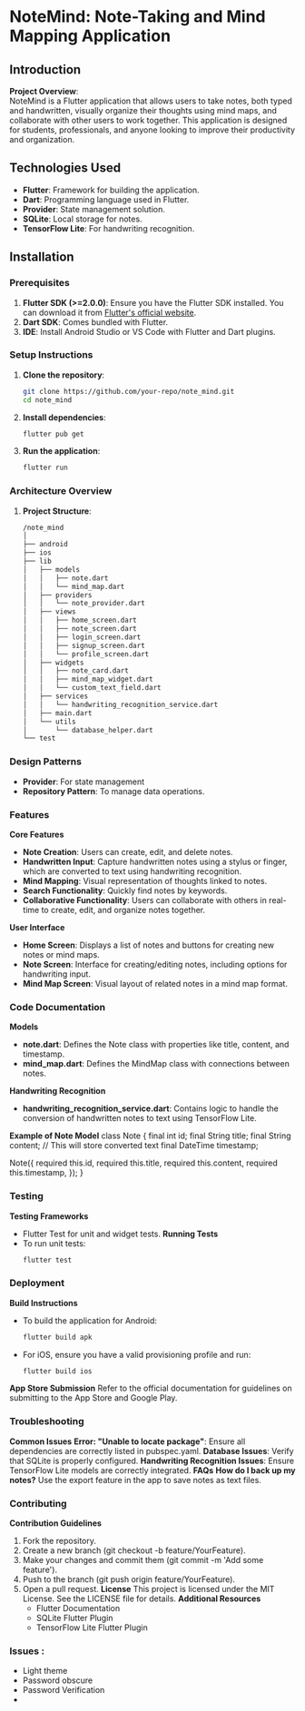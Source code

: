 # NoteMind: Note-Taking and Mind Mapping Application

## Introduction

**Project Overview**:  
NoteMind is a Flutter application that allows users to take notes, both typed and handwritten, visually organize their thoughts using mind maps, and collaborate with other users to work together. This application is designed for students, professionals, and anyone looking to improve their productivity and organization.

## Technologies Used

- **Flutter**: Framework for building the application.
- **Dart**: Programming language used in Flutter.
- **Provider**: State management solution.
- **SQLite**: Local storage for notes.
- **TensorFlow Lite**: For handwriting recognition.

## Installation

### Prerequisites

1. **Flutter SDK (>=2.0.0)**: Ensure you have the Flutter SDK installed. You can download it from [Flutter's official website](https://flutter.dev/docs/get-started/install).
2. **Dart SDK**: Comes bundled with Flutter.
3. **IDE**: Install Android Studio or VS Code with Flutter and Dart plugins.

### Setup Instructions

1. **Clone the repository**:
   ```bash
   git clone https://github.com/your-repo/note_mind.git
   cd note_mind

2. **Install dependencies**:
   ```bash
   flutter pub get

3. **Run the application**:
   ```bash
   flutter run
   
### Architecture Overview

1. **Project Structure**:
   ```bash
   /note_mind
   │
   ├── android
   ├── ios
   ├── lib
   │   ├── models
   │   │   ├── note.dart
   │   │   └── mind_map.dart
   │   ├── providers
   │   │   └── note_provider.dart
   │   ├── views
   │   │   ├── home_screen.dart
   │   │   ├── note_screen.dart
   │   │   ├── login_screen.dart
   │   │   ├── signup_screen.dart
   │   │   └── profile_screen.dart
   │   ├── widgets
   │   │   ├── note_card.dart
   │   │   ├── mind_map_widget.dart
   │   │   └── custom_text_field.dart
   │   ├── services
   │   │   └── handwriting_recognition_service.dart
   │   ├── main.dart
   │   └── utils
   │       └── database_helper.dart
   └── test
   
### Design Patterns
- **Provider**: For state management
- **Repository Pattern**: To manage data operations.

### Features

**Core Features**

- **Note Creation**: Users can create, edit, and delete notes.
- **Handwritten Input**: Capture handwritten notes using a stylus or finger, which are converted to text using handwriting recognition.
- **Mind Mapping**: Visual representation of thoughts linked to notes.
- **Search Functionality**: Quickly find notes by keywords.
- **Collaborative Functionality**: Users can collaborate with others in real-time to create, edit, and organize notes together.

**User Interface**

- **Home Screen**: Displays a list of notes and buttons for creating new notes or mind maps.
- **Note Screen**: Interface for creating/editing notes, including options for handwriting input.
- **Mind Map Screen**: Visual layout of related notes in a mind map format.

### Code Documentation

**Models**

- **note.dart**: Defines the Note class with properties like title, content, and timestamp.
- **mind_map.dart**: Defines the MindMap class with connections between notes.

**Handwriting Recognition**

- **handwriting_recognition_service.dart**: Contains logic to handle the conversion of handwritten notes to text using TensorFlow Lite.

**Example of Note Model**
class Note {
  final int id;
  final String title;
  final String content; // This will store converted text
  final DateTime timestamp;

  Note({
    required this.id,
    required this.title,
    required this.content,
    required this.timestamp,
  });
}

### Testing
**Testing Frameworks**
  - Flutter Test for unit and widget tests.
**Running Tests**
  - To run unit tests:
    ```bash
    flutter test

### Deployment
**Build Instructions**
  - To build the application for Android:
    ```bash
    flutter build apk

  - For iOS, ensure you have a valid provisioning profile and run:
    ```bash
    flutter build ios

**App Store Submission**
Refer to the official documentation for guidelines on submitting to the App Store and Google Play.

### Troubleshooting
**Common Issues**
  **Error: "Unable to locate package"**: Ensure all dependencies are correctly listed in pubspec.yaml.
  **Database Issues**: Verify that SQLite is properly configured.
  **Handwriting Recognition Issues**: Ensure TensorFlow Lite models are correctly integrated.
**FAQs**
   **How do I back up my notes?**
   Use the export feature in the app to save notes as text files.

### Contributing
**Contribution Guidelines**
1. Fork the repository.
2. Create a new branch (git checkout -b feature/YourFeature).
3. Make your changes and commit them (git commit -m 'Add some feature').
4. Push to the branch (git push origin feature/YourFeature).
5. Open a pull request.
**License**
This project is licensed under the MIT License. See the LICENSE file for details.
**Additional Resources**
   - Flutter Documentation
   - SQLite Flutter Plugin
   - TensorFlow Lite Flutter Plugin

### Issues :
   - Light theme
   - Password obscure
   - Password Verification
   - 



